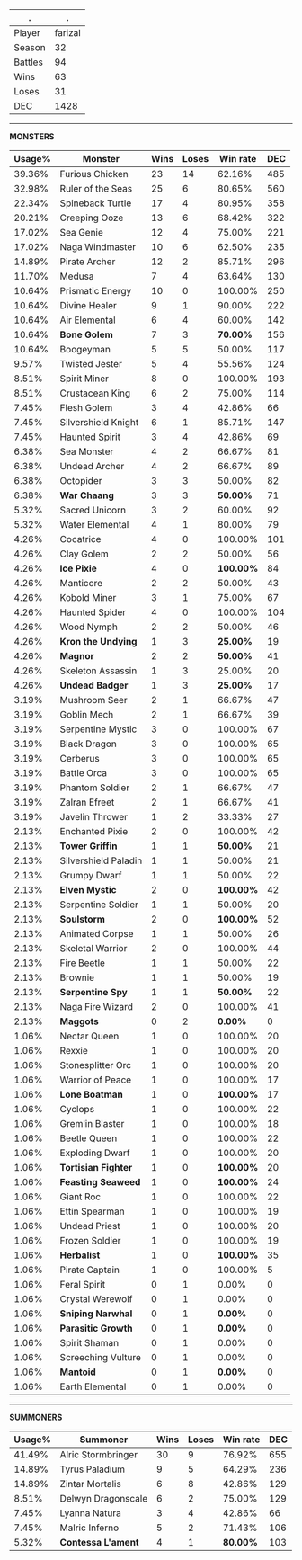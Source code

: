 .|.
|-|-
Player|farizal
Season|32
Battles|94
Wins|63
Loses|31
DEC|1428

---
**MONSTERS**

Usage%|Monster|Wins|Loses|Win rate|DEC|
-|-|-|-|-|-|
39.36%|Furious Chicken|23|14|62.16%|485|
32.98%|Ruler of the Seas|25|6|80.65%|560|
22.34%|Spineback Turtle|17|4|80.95%|358|
20.21%|Creeping Ooze|13|6|68.42%|322|
17.02%|Sea Genie|12|4|75.00%|221|
17.02%|Naga Windmaster|10|6|62.50%|235|
14.89%|Pirate Archer|12|2|85.71%|296|
11.70%|Medusa|7|4|63.64%|130|
10.64%|Prismatic Energy|10|0|100.00%|250|
10.64%|Divine Healer|9|1|90.00%|222|
10.64%|Air Elemental|6|4|60.00%|142|
10.64%|**Bone Golem**|7|3|**70.00%**|156|
10.64%|Boogeyman|5|5|50.00%|117|
9.57%|Twisted Jester|5|4|55.56%|124|
8.51%|Spirit Miner|8|0|100.00%|193|
8.51%|Crustacean King|6|2|75.00%|114|
7.45%|Flesh Golem|3|4|42.86%|66|
7.45%|Silvershield Knight|6|1|85.71%|147|
7.45%|Haunted Spirit|3|4|42.86%|69|
6.38%|Sea Monster|4|2|66.67%|81|
6.38%|Undead Archer|4|2|66.67%|89|
6.38%|Octopider|3|3|50.00%|82|
6.38%|**War Chaang**|3|3|**50.00%**|71|
5.32%|Sacred Unicorn|3|2|60.00%|92|
5.32%|Water Elemental|4|1|80.00%|79|
4.26%|Cocatrice|4|0|100.00%|101|
4.26%|Clay Golem|2|2|50.00%|56|
4.26%|**Ice Pixie**|4|0|**100.00%**|84|
4.26%|Manticore|2|2|50.00%|43|
4.26%|Kobold Miner|3|1|75.00%|67|
4.26%|Haunted Spider|4|0|100.00%|104|
4.26%|Wood Nymph|2|2|50.00%|46|
4.26%|**Kron the Undying**|1|3|**25.00%**|19|
4.26%|**Magnor**|2|2|**50.00%**|41|
4.26%|Skeleton Assassin|1|3|25.00%|20|
4.26%|**Undead Badger**|1|3|**25.00%**|17|
3.19%|Mushroom Seer|2|1|66.67%|47|
3.19%|Goblin Mech|2|1|66.67%|39|
3.19%|Serpentine Mystic|3|0|100.00%|67|
3.19%|Black Dragon|3|0|100.00%|65|
3.19%|Cerberus|3|0|100.00%|65|
3.19%|Battle Orca|3|0|100.00%|65|
3.19%|Phantom Soldier|2|1|66.67%|47|
3.19%|Zalran Efreet|2|1|66.67%|41|
3.19%|Javelin Thrower|1|2|33.33%|27|
2.13%|Enchanted Pixie|2|0|100.00%|42|
2.13%|**Tower Griffin**|1|1|**50.00%**|21|
2.13%|Silvershield Paladin|1|1|50.00%|21|
2.13%|Grumpy Dwarf|1|1|50.00%|22|
2.13%|**Elven Mystic**|2|0|**100.00%**|42|
2.13%|Serpentine Soldier|1|1|50.00%|20|
2.13%|**Soulstorm**|2|0|**100.00%**|52|
2.13%|Animated Corpse|1|1|50.00%|26|
2.13%|Skeletal Warrior|2|0|100.00%|44|
2.13%|Fire Beetle|1|1|50.00%|22|
2.13%|Brownie|1|1|50.00%|19|
2.13%|**Serpentine Spy**|1|1|**50.00%**|22|
2.13%|Naga Fire Wizard|2|0|100.00%|41|
2.13%|**Maggots**|0|2|**0.00%**|0|
1.06%|Nectar Queen|1|0|100.00%|20|
1.06%|Rexxie|1|0|100.00%|20|
1.06%|Stonesplitter Orc|1|0|100.00%|20|
1.06%|Warrior of Peace|1|0|100.00%|17|
1.06%|**Lone Boatman**|1|0|**100.00%**|17|
1.06%|Cyclops|1|0|100.00%|22|
1.06%|Gremlin Blaster|1|0|100.00%|18|
1.06%|Beetle Queen|1|0|100.00%|22|
1.06%|Exploding Dwarf|1|0|100.00%|20|
1.06%|**Tortisian Fighter**|1|0|**100.00%**|20|
1.06%|**Feasting Seaweed**|1|0|**100.00%**|24|
1.06%|Giant Roc|1|0|100.00%|22|
1.06%|Ettin Spearman|1|0|100.00%|19|
1.06%|Undead Priest|1|0|100.00%|20|
1.06%|Frozen Soldier|1|0|100.00%|19|
1.06%|**Herbalist**|1|0|**100.00%**|35|
1.06%|Pirate Captain|1|0|100.00%|5|
1.06%|Feral Spirit|0|1|0.00%|0|
1.06%|Crystal Werewolf|0|1|0.00%|0|
1.06%|**Sniping Narwhal**|0|1|**0.00%**|0|
1.06%|**Parasitic Growth**|0|1|**0.00%**|0|
1.06%|Spirit Shaman|0|1|0.00%|0|
1.06%|Screeching Vulture|0|1|0.00%|0|
1.06%|**Mantoid**|0|1|**0.00%**|0|
1.06%|Earth Elemental|0|1|0.00%|0|

---
**SUMMONERS**

Usage%|Summoner|Wins|Loses|Win rate|DEC|
-|-|-|-|-|-|
41.49%|Alric Stormbringer|30|9|76.92%|655|
14.89%|Tyrus Paladium|9|5|64.29%|236|
14.89%|Zintar Mortalis|6|8|42.86%|129|
8.51%|Delwyn Dragonscale|6|2|75.00%|129|
7.45%|Lyanna Natura|3|4|42.86%|66|
7.45%|Malric Inferno|5|2|71.43%|106|
5.32%|**Contessa L'ament**|4|1|**80.00%**|103|
